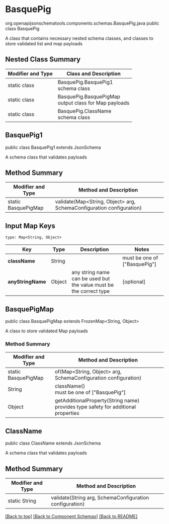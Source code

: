 # BasquePig
org.openapijsonschematools.components.schemas.BasquePig.java
public class BasquePig

A class that contains necessary nested schema classes, and classes to store validated list and map payloads

## Nested Class Summary
| Modifier and Type | Class and Description |
| ----------------- | ---------------------- |
| static class | BasquePig.BasquePig1<br> schema class |
| static class | BasquePig.BasquePigMap<br> output class for Map payloads |
| static class | BasquePig.ClassName<br> schema class |

## BasquePig1
public class BasquePig1
extends JsonSchema

A schema class that validates payloads

## Method Summary
| Modifier and Type | Method and Description |
| ----------------- | ---------------------- |
| static BasquePigMap | validate(Map<String, Object> arg, SchemaConfiguration configuration) |

## Input Map Keys
```
type: Map<String, Object>
```
Key | Type |  Description | Notes
------------ | ------------- | ------------- | -------------
**className** | String |  | must be one of ["BasquePig"]
**anyStringName** | Object | any string name can be used but the value must be the correct type | [optional]

## BasquePigMap
public class BasquePigMap
extends FrozenMap<String, Object>

A class to store validated Map payloads

### Method Summary
| Modifier and Type | Method and Description |
| ----------------- | ---------------------- |
| static BasquePigMap | of(Map<String, Object> arg, SchemaConfiguration configuration) |
| String | className()<br> must be one of ["BasquePig"] |
| Object | getAdditionalProperty(String name)<br>provides type safety for additional properties |

## ClassName
public class ClassName
extends JsonSchema

A schema class that validates payloads

## Method Summary
| Modifier and Type | Method and Description |
| ----------------- | ---------------------- |
| static String | validate(String arg, SchemaConfiguration configuration) |

[[Back to top]](#top) [[Back to Component Schemas]](../../../README.md#Component-Schemas) [[Back to README]](../../../README.md)
